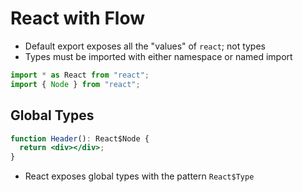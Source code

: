 # React with Flow

- Default export exposes all the "values" of `react`; not types
- Types must be imported with either namespace or named import

```js
import * as React from "react";
import { Node } from "react";
```

## Global Types

```jsx
function Header(): React$Node {
  return <div></div>;
}
```

- React exposes global types with the pattern `React$Type`
